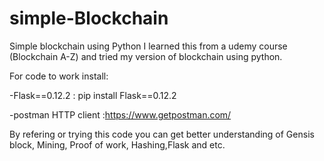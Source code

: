 # simple-Blockchain
Simple blockchain using Python
I learned this from a udemy course (Blockchain A-Z) and tried my version of blockchain using python.

For code to work install:

 -Flask==0.12.2 : pip install Flask==0.12.2
 
 -postman HTTP client :https://www.getpostman.com/
 
By refering or trying this code you can get better understanding of Gensis block, Mining, Proof of work, Hashing,Flask and etc.



